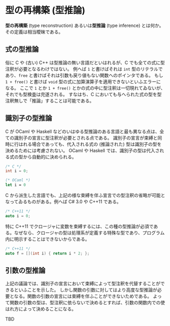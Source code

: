 # 型の再構築 (型推論)

**型の再構築** (type reconstruction) あるいは**型推論** (type inference) とは何か。その定義は相当曖昧である。

## 式の型推論

俗に C や (古い) C++ は型推論の無い言語だといはれるが、C でも全ての式に型注釈が必要となるわけではない。
例へば `1` と書けばそれは `int` 型のリテラルであり、`free` と書けばそれは引数も戻り値もない関数へのポインタである。
もし `1 + free()` と書けば `void` 型の式に加算演算子を適用できないといふエラーになる。
ここで `1` とか `1 + free()` とかの式の中に型注釈は一切現れてゐないが、それでも型検査は完遂される。
すなはち、C においても与へられた式の型を型注釈無しで「推論」することは可能である。

## 識別子の型推論

C が OCaml や Haskell などのいはゆる型推論のある言語と最も異なる点は、全ての識別子の宣言に型注釈が必要とされる点である。
識別子の宣言が束縛と同時に行はれる場合であっても、代入される式の (推論された) 型は識別子の型を決めるためには考慮されない。
OCaml や Haskell では、識別子の型は代入される式の型から自動的に決められる。
```c
/* C */
int i = 0;
```
```ocaml
(* OCaml *)
let i = 0
```

C から派生した言語でも、上記の様な束縛を伴ふ宣言での型注釈の省略が可能となってゐるものがある。例へば C# 3.0 や C++11 である。
```c++
/* C++11 */
auto i = 0;
```

特に C++11 でクロージャに変数を束縛するには、この種の型推論が必須である。なぜなら、クロージャの型は処理系が定義する特殊な型であり、プログラム内に明示することはできないからである。
```c++
/* C++11 */
auto f = [](int i) { return i * 2; };
```

## 引数の型推論

上記の議論では、識別子の宣言において束縛によって型注釈を代替することができるといふことを示した。
しかし関数の引数に対してはより高度な型推論が必要となる。関数の引数の宣言には束縛を伴ふことができないためである。
よって関数の引数の型は、型注釈に依らないで決めるとすれば、引数の関数内での使はれ方によって決めることになる。

TBD
